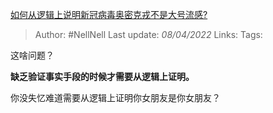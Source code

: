 [如何从逻辑上说明新冠病毒奥密克戎不是大号流感?](https://www.zhihu.com/question/526155418/answer/2425130602)

> Author: #NellNell
Last update: *08/04/2022*
Links:
Tags:

这啥问题？

**缺乏验证事实手段的时候才需要从逻辑上证明。**

你没失忆难道需要从逻辑上证明你女朋友是你女朋友？
